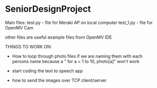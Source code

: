 # SeniorDesignProject

Main files: 
test.py - file for Meraki AP on local computer
test_1.py - file for OpenMV Cam

other files are useful example files from OpenMV IDE 

THINGS TO WORK ON:

- How to loop through photo files if we are naming them with each persons name because a " for a = 1 to 10, photo[a]" won't work

- start coding the text to speech app

- how to send the images over TCP client/server
